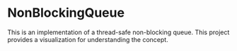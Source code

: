 # NonBlockingQueue
This is an implementation of a thread-safe non-blocking queue. This project provides a visualization for understanding the concept.
